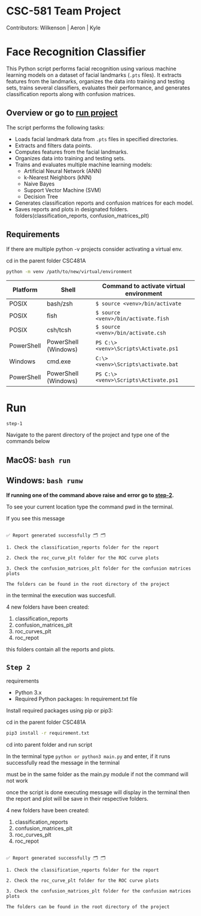 # CSC-581 Team Project  
Contributors: Wilkenson | Aeron | Kyle 

# Face Recognition Classifier 
This Python script performs facial recognition using various machine learning models on a dataset of facial landmarks (`.pts` files). It extracts features from the landmarks, organizes the data into training and testing sets, trains several classifiers, evaluates their performance, and generates classification reports along with confusion matrices.

## Overview or go to [run project](#step-1) 
The script performs the following tasks:
- Loads facial landmark data from `.pts` files in specified directories.
- Extracts and filters data points.
- Computes features from the facial landmarks.
- Organizes data into training and testing sets.
- Trains and evaluates multiple machine learning models:
  - Artificial Neural Network (ANN)
  - k-Nearest Neighbors (kNN)
  - Naive Bayes
  - Support Vector Machine (SVM)
  - Decision Tree
- Generates classification reports and confusion matrices for each model.
- Saves reports and plots in designated folders.
folders(classification_reports, confusion_matrices_plt)

## Requirements
If there are multiple python -v projects consider activating a
virtual env.

cd in the parent folder CSC481A
```bash
python -m venv /path/to/new/virtual/environment
```
| Platform   | Shell              | Command to activate virtual environment                  |
|------------|--------------------|----------------------------------------------------------|
| POSIX      | bash/zsh           | `$ source <venv>/bin/activate`                           |
| POSIX      | fish               | `$ source <venv>/bin/activate.fish`                      |
| POSIX      | csh/tcsh           | `$ source <venv>/bin/activate.csh`                       |
| PowerShell | PowerShell (Windows)| `PS C:\> <venv>\Scripts\Activate.ps1`                    |
| Windows    | cmd.exe            | `C:\> <venv>\Scripts\activate.bat`                       |
| PowerShell | PowerShell (Windows)| `PS C:\> <venv>\Scripts\Activate.ps1`                    |

<a name='step-1'></a>
 
# Run 

`step-1 `

Navigate to the parent directory of the project and type one of the commands below 

## MacOS: `bash run`

## Windows: `bash runw` 
**If running one of the command above raise and error go to [step-2](#step-2-requirements).**

To see your current location type the command pwd in the terminal.

If you see this message 
```Report is being generated ...

✅ Report generated successfully 🗂️ 🗂️

1. Check the classification_reports folder for the report

2. Check the roc_curve_plt folder for the ROC curve plots

3. Check the confusion_matrices_plt folder for the confusion matrices plots

The folders can be found in the root directory of the project
``` 
in the terminal the execution was succesfull. 

4 new folders have been created:
1. classification_reports
2. confusion_matrices_plt
3. roc_curves_plt
4. roc_repot

this folders contain all the reports and plots. 
 
<a name="step-2-requirements"></a>`Step 2` 
---



requirements

- Python 3.x
- Required Python packages: In requirement.txt file 

Install required packages using pip or pip3:
 
cd in the parent folder CSC481A  
```bash
pip3 install -r requirement.txt
```
cd into parent folder and run script

In the terminal type `python or python3 main.py` and enter, if it runs successfully read the message in the terminal  
 
must be in the same folder as the main.py module if not the command will not work

once the script is done executing message will display in the terminal 
then the report and plot will be save in their respective folders.

4 new folders have been created:
1. classification_reports
2. confusion_matrices_plt
3. roc_curves_plt
4. roc_repot
 
```Report is being generated ...

✅ Report generated successfully 🗂️ 🗂️

1. Check the classification_reports folder for the report

2. Check the roc_curve_plt folder for the ROC curve plots

3. Check the confusion_matrices_plt folder for the confusion matrices plots

The folders can be found in the root directory of the project
```





